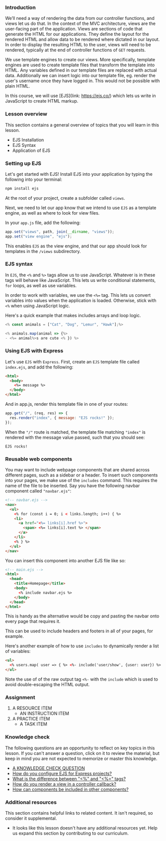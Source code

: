 ### Introduction

We’ll need a way of rendering the data from our controller functions, and views let us do that. In the context of the MVC architecture, views are the user-facing part of the application. Views are sections of code that generate the HTML for our applications. They define the layout for the rendered HTML and allow data to be rendered where dictated in our layout. In order to display the resulting HTML to the user, views will need to be rendered, typically at the end of controller functions of `GET` requests.

We use template engines to create our views. More specifically, template engines are used to create template files that transform the template into HTML. Any variables defined in our template files are replaced with actual data. Additionally we can insert logic into our template file, eg. render the user's username once they have logged in. This would not be possible with plain HTML.

In this course, we will use [EJS](link: https://ejs.co/) which lets us write in JavaScript to create HTML markup.

### Lesson overview

This section contains a general overview of topics that you will learn in this lesson.

- EJS Installation
- EJS Syntax
- Application of EJS

### Setting up EJS

Let's get started with EJS! Install EJS into your application by typing the following into your terminal:

```bash
npm install ejs
```

At the root of your project, create a subfolder called `views`.

Next, we need to let our app know that we intend to use `EJS` as a template engine, as well as where to look for view files.

In your `app.js` file, add the following:

```js
app.set("views", path, join(__dirname, "views"));
app.set("view engine", "ejs");
```

This enables `EJS` as the view engine, and that our app should look for templates in the `/views` subdirectory.

### EJS syntax

In `EJS`, the `<%` and `%>` tags allow us to use JavaScript. Whatever is in these tags will behave like JavaScript. This lets us write conditional statements, `for` loops, as well as use variables.

In order to work with variables, we use the `<%=` tag. This lets us convert variables into values when the application is loaded. Otherwise, stick with `<%` when using JavaScript logic.

Here's a quick example that makes includes arrays and loop logic.

```js
<% const animals = ["Cat", "Dog", "Lemur", "Hawk"];%>

<% animals.map(animal => {%>
- <%= animal%>s are cute <% }) %>
```

### Using EJS with Express

Let's use `EJS` with `Express`. First, create an `EJS` template file called `index.ejs`, and add the following:

```html
<html>
  <body>
    <%= message %>
  </body>
</html>
```

And in app.js, render this template file in one of your routes:

```js
app.get("/", (req, res) => {
  res.render("index", { message: "EJS rocks!" });
});
```

When the `"/"` route is matched, the template file matching `"index"` is rendered with the message value passed, such that you should see:

```
EJS rocks!
```

### Reusable web components

You may want to include webpage components that are shared across different pages, such as a sidebar or a header. To insert such components into your pages, we make use of the `includes` command. This requires the name of the file to be inserted.
Say you have the following navbar component called `"navbar.ejs"`:

```html
<!-- navbar.ejs -->
<nav>
  <ul>
    <% for (const i = 0; i < links.length; i++) { %>
    <li>
      <a href="<%= links[i].href %>">
        <span> <%= links[i].text %> </span>
      </a>
    </li>
    <% } %>
  </ul>
</nav>
```

You can insert this component into another EJS file like so:

```html
<!-- main.ejs -->
<html>
  <head>
    <title>Homepage</title>
    <body>
      <% include navbar.ejs %>
    </body>
  </head>
</html>
```

This is handy as the alternative would be copy and pasting the navbar onto every page that requires it.

This can be used to include headers and footers in all of your pages, for example.

Here's another example of how to use `includes` to dynamically render a list of variables:

```html
<ul>
  <% users.map( user => { %> <%- include('user/show', {user: user}) %> <% }) %>
</ul>
```

Note the use of of the raw output tag `<%-` with the `include` which is used to avoid double-escaping the HTML output.

### Assignment

<div class="lesson-content__panel" markdown="1">

1. A RESOURCE ITEM
   - AN INSTRUCTION ITEM
1. A PRACTICE ITEM
   - A TASK ITEM

</div>

### Knowledge check

The following questions are an opportunity to reflect on key topics in this lesson. If you can't answer a question, click on it to review the material, but keep in mind you are not expected to memorize or master this knowledge.

- [A KNOWLEDGE CHECK QUESTION](A-KNOWLEDGE-CHECK-URL)
- [How do you configure EJS for Express projects?](#setting-up-ejs)
- [What is the difference between "<%" and "<%=" tags?](#ejs-syntax)
- [How do you render a view in a controller callback?](#using-ejs-with-express)
- [How can components be included in other components?](#reusuable-web-components)

### Additional resources

This section contains helpful links to related content. It isn't required, so consider it supplemental.

- It looks like this lesson doesn't have any additional resources yet. Help us expand this section by contributing to our curriculum.
